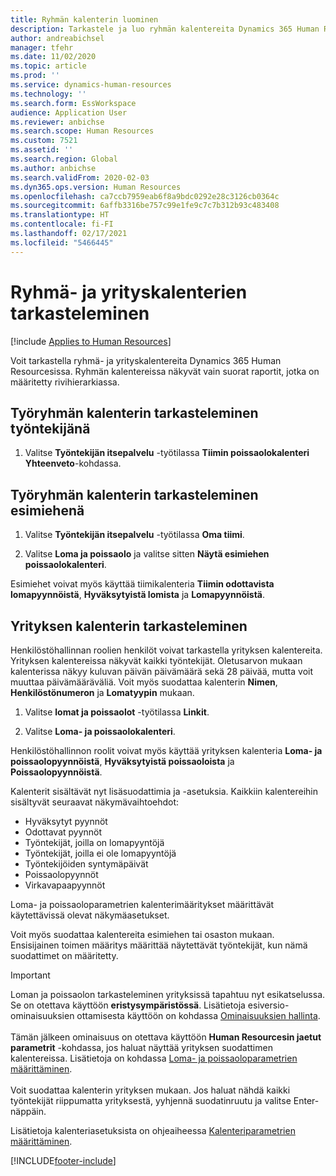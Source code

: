 ```yaml
---
title: Ryhmän kalenterin luominen
description: Tarkastele ja luo ryhmän kalentereita Dynamics 365 Human Resourcesissa.
author: andreabichsel
manager: tfehr
ms.date: 11/02/2020
ms.topic: article
ms.prod: ''
ms.service: dynamics-human-resources
ms.technology: ''
ms.search.form: EssWorkspace
audience: Application User
ms.reviewer: anbichse
ms.search.scope: Human Resources
ms.custom: 7521
ms.assetid: ''
ms.search.region: Global
ms.author: anbichse
ms.search.validFrom: 2020-02-03
ms.dyn365.ops.version: Human Resources
ms.openlocfilehash: ca7ccb7959eab6f8a9bdc0292e28c3126cb0364c
ms.sourcegitcommit: 6affb3316be757c99e1fe9c7c7b312b93c483408
ms.translationtype: HT
ms.contentlocale: fi-FI
ms.lasthandoff: 02/17/2021
ms.locfileid: "5466445"
---
```

# <a name="view-team-and-company-calendars"></a>Ryhmä- ja yrityskalenterien tarkasteleminen

[!include [Applies to Human Resources](../includes/applies-to-hr.md)]

Voit tarkastella ryhmä- ja yrityskalentereita Dynamics 365 Human Resourcesissa. Ryhmän kalentereissa näkyvät vain suorat raportit, jotka on määritetty rivihierarkiassa.

## <a name="view-your-team-calendar-as-an-employee"></a>Työryhmän kalenterin tarkasteleminen työntekijänä

1. Valitse **Työntekijän itsepalvelu** -työtilassa **Tiimin poissaolokalenteri** **Yhteenveto**-kohdassa.

## <a name="view-your-team-calendar-as-a-manager"></a>Työryhmän kalenterin tarkasteleminen esimiehenä

1. Valitse **Työntekijän itsepalvelu** -työtilassa **Oma tiimi**.

2. Valitse **Loma ja poissaolo** ja valitse sitten **Näytä esimiehen poissaolokalenteri**.

Esimiehet voivat myös käyttää tiimikalenteria **Tiimin odottavista lomapyynnöistä**, **Hyväksytyistä lomista** ja **Lomapyynnöistä**. 

## <a name="view-a-company-calendar"></a>Yrityksen kalenterin tarkasteleminen

Henkilöstöhallinnan roolien henkilöt voivat tarkastella yrityksen kalentereita. Yrityksen kalentereissa näkyvät kaikki työntekijät. Oletusarvon mukaan kalenterissa näkyy kuluvan päivän päivämäärä sekä 28 päivää, mutta voit muuttaa päivämääräväliä. Voit myös suodattaa kalenterin **Nimen**, **Henkilöstönumeron** ja **Lomatyypin** mukaan.

1. Valitse **lomat ja poissaolot** -työtilassa **Linkit**.

2. Valitse **Loma- ja poissaolokalenteri**.

Henkilöstöhallinnon roolit voivat myös käyttää yrityksen kalenteria **Loma- ja poissaolopyynnöistä**, **Hyväksytyistä poissaoloista** ja **Poissaolopyynnöistä**. 

Kalenterit sisältävät nyt lisäsuodattimia ja -asetuksia. Kaikkiin kalentereihin sisältyvät seuraavat näkymävaihtoehdot:

- Hyväksytyt pyynnöt
- Odottavat pyynnöt
- Työntekijät, joilla on lomapyyntöjä
- Työntekijät, joilla ei ole lomapyyntöjä
- Työntekijöiden syntymäpäivät
- Poissaolopyynnöt 
- Virkavapaapyynnöt

Loma- ja poissaoloparametrien kalenterimääritykset määrittävät käytettävissä olevat näkymäasetukset.

Voit myös suodattaa kalentereita esimiehen tai osaston mukaan. Ensisijainen toimen määritys määrittää näytettävät työntekijät, kun nämä suodattimet on määritetty. 

>[!IMPORTANT]
>Loman ja poissaolon tarkasteleminen yrityksissä tapahtuu nyt esikatselussa. Se on otettava käyttöön **eristysympäristössä**. Lisätietoja esiversio-ominaisuuksien ottamisesta käyttöön on kohdassa [Ominaisuuksien hallinta](hr-admin-manage-features.md).<br><br>
>Tämän jälkeen ominaisuus on otettava käyttöön **Human Resourcesin jaetut parametrit** -kohdassa, jos haluat näyttää yrityksen suodattimen kalentereissa. Lisätietoja on kohdassa [Loma- ja poissaoloparametrien määrittäminen](hr-leave-and-absence-parameters.md).<br><br>
>Voit suodattaa kalenterin yrityksen mukaan. Jos haluat nähdä kaikki työntekijät riippumatta yrityksestä, yyhjennä suodatinruutu ja valitse Enter-näppäin. 

Lisätietoja kalenteriasetuksista on ohjeaiheessa [Kalenteriparametrien määrittäminen](hr-leave-and-absence-parameters.md?configure-calendar-parameters).



[!INCLUDE[footer-include](../includes/footer-banner.md)]